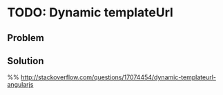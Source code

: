 # TODO: Dynamic templateUrl

## Problem

## Solution

%% http://stackoverflow.com/questions/17074454/dynamic-templateurl-angularjs

